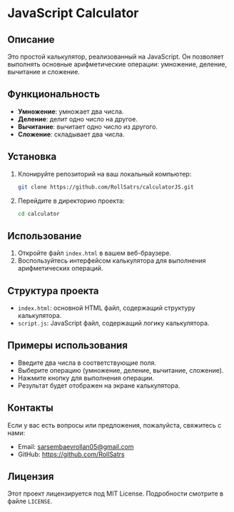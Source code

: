 # JavaScript Calculator

## Описание
Это простой калькулятор, реализованный на JavaScript. Он позволяет выполнять основные арифметические операции: умножение, деление, вычитание и сложение.

## Функциональность
- **Умножение**: умножает два числа.
- **Деление**: делит одно число на другое.
- **Вычитание**: вычитает одно число из другого.
- **Сложение**: складывает два числа.

## Установка
1. Клонируйте репозиторий на ваш локальный компьютер:
    ```bash
    git clone https://github.com/RollSatrs/calculatorJS.git
    ```
2. Перейдите в директорию проекта:
    ```bash
    cd calculator
    ```

## Использование
1. Откройте файл `index.html` в вашем веб-браузере.
2. Воспользуйтесь интерфейсом калькулятора для выполнения арифметических операций.

## Структура проекта
- `index.html`: основной HTML файл, содержащий структуру калькулятора.
- `script.js`: JavaScript файл, содержащий логику калькулятора.

## Примеры использования
- Введите два числа в соответствующие поля.
- Выберите операцию (умножение, деление, вычитание, сложение).
- Нажмите кнопку для выполнения операции.
- Результат будет отображен на экране калькулятора.

## Контакты
Если у вас есть вопросы или предложения, пожалуйста, свяжитесь с нами:
- Email: sarsembaevrollan05@gmail.com
- GitHub: https://github.com/RollSatrs

## Лицензия
Этот проект лицензируется под MIT License. Подробности смотрите в файле `LICENSE`.

